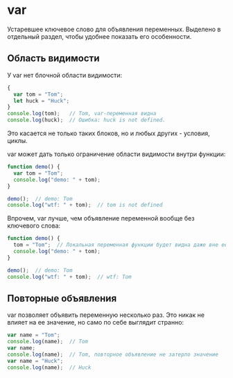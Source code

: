 # var

Устаревшее ключевое слово для объявления переменных. Выделено в отдельный раздел, чтобы удобнее показать его особенности.

## Область видимости

У var нет блочной области видимости:

```javascript
{
  var tom = "Tom";
  let huck = "Huck";
}
console.log(tom);   // Tom, var-переменная видна
console.log(huck);  // Ошибка: huck is not defined.
```

Это касается не только таких блоков, но и любых других - условия, циклы.

var может дать только ограничение области видимости внутри функции:

```javascript
function demo() {
  var tom = "Tom";
  console.log("demo: " + tom);
}

demo();  // demo: Tom
console.log("wtf: " + tom);  // tom is not defined
```

Впрочем, var лучше, чем объявление переменной вообще без ключевого слова:

```javascript
function demo() {
  tom = "Tom";  // Локальная переменная функции будет видна даже вне ее
  console.log("demo: " + tom);
}

demo();  // demo: Tom
console.log("wtf: " + tom);  // wtf: Tom
```

## Повторные объявления

var позволяет объявить переменную несколько раз. Это никак не влияет на ее значение, но само по себе выглядит странно:

```javascript
var name = "Tom";
console.log(name);  // Tom
var name;
console.log(name);  // Tom, повторное объявление не затерло значение
var name = "Huck";
console.log(name);  // Huck
```


